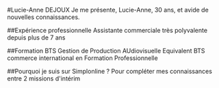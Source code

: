 #Lucie-Anne DEJOUX
Je me présente, Lucie-Anne, 30 ans, et avide de nouvelles connaissances.

##Expérience professionnelle
Assistante commerciale très polyvalente depuis plus de 7 ans

##Formation
BTS Gestion de Production AUdiovisuelle
Equivalent BTS commerce international en Formation Professionnelle

##Pourquoi je suis sur Simplonline ?
Pour compléter mes connaissances entre 2 missions d'intérim